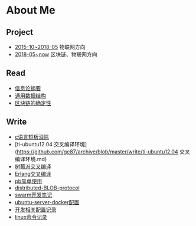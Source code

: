 # About Me

## Project

- [2015-10~2018-05](https://github.com/gc87/archive/blob/master/project/2015-10~2018-05.md) 物联网方向
- [2018-05~now](https://github.com/gc87/archive/blob/master/project/2018-05~now.md) 区块链、物联网方向

## Read

- [信息论摘要](https://github.com/gc87/archive/blob/master/read/信息论摘要.md)
- [通用数据结构](https://github.com/gc87/archive/blob/master/read/通用数据结构.md)
- [区块链的确定性](https://github.com/gc87/archive/blob/master/read/区块链的确定性.md)

## Write

- [c语言短板消除](https://github.com/gc87/archive/blob/master/write/c语言短板消除.md)
- [ti-ubuntu12.04 交叉编译环境](https://github.com/gc87/archive/blob/master/write/ti-ubuntu12.04 交叉编译环境.md)
- [树莓派交叉编译](https://github.com/gc87/archive/blob/master/write/树莓派交叉编译.md)
- [Erlang交叉编译](https://github.com/gc87/archive/blob/master/write/Erlang交叉编译.md)
- [pb简单使用](https://github.com/gc87/archive/blob/master/write/pb简单使用.md)
- [distributed-BLOB-protocol](https://github.com/gc87/archive/blob/master/write/distributed-BLOB-protocol.md)
- [swarm开发笔记](https://github.com/gc87/archive/blob/master/write/swarm开发笔记.md)
- [ubuntu-server-docker配置](https://github.com/gc87/archive/blob/master/write/ubuntu-server-docker配置.md)
- [开发相关配置记录](https://github.com/gc87/archive/blob/master/write/开发相关配置记录.md)
- [linux命令记录](https://github.com/gc87/archive/blob/master/write/linux命令记录.md)
